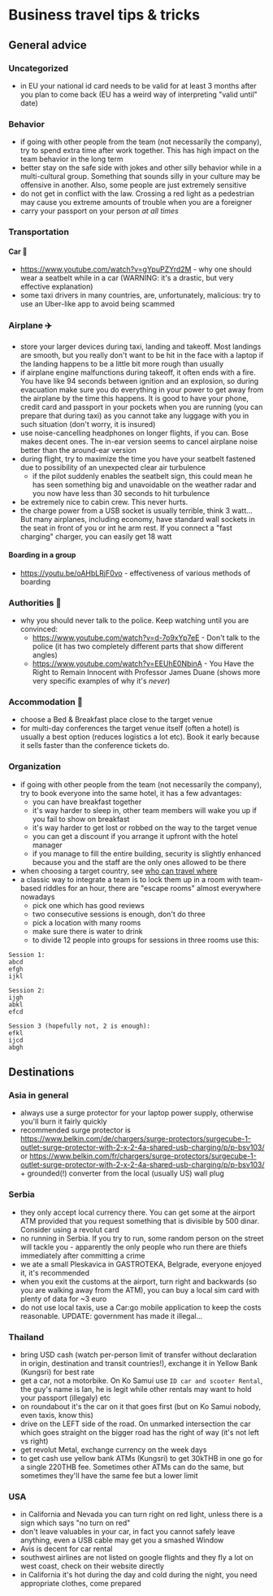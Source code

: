 # Business travel tips & tricks

## General advice

### Uncategorized

 - in EU your national id card needs to be valid for at least 3 months after you plan to come back (EU has a weird way of interpreting "valid until" date)

### Behavior

 - if going with other people from the team (not necessarily the company), try to spend extra time after work together. This has high impact on the team behavior in the long term
 - better stay on the safe side with jokes and other silly behavior while in a multi-cultural group. Something that sounds silly in your culture may be offensive in another. Also, some people are just extremely sensitive
 - do not get in conflict with the law. Crossing a red light as a pedestrian may cause you extreme amounts of trouble when you are a foreigner
 - carry your passport on your person *at all times*

### Transportation

#### Car 🚗

 - https://www.youtube.com/watch?v=gYpuPZYrd2M - why one should wear a seatbelt while in a car (WARNING: it's a drastic, but very effective explanation)
 - some taxi drivers in many countries, are, unfortunately, malicious: try to use an Uber-like app to avoid being scammed

### Airplane ✈️

 - store your larger devices during taxi, landing and takeoff. Most landings are smooth, but you really don't want to be hit in the face with a laptop if the landing happens to be a little bit more rough than usually
 - if airplane engine malfunctions during takeoff, it often ends with a fire. You have like 94 seconds between ignition and an explosion, so during evacuation make sure you do everything in your power to get away from the airplane by the time this happens. It is good to have your phone, credit card and passport in your pockets when you are running (you can prepare that during taxi) as you cannot take any luggage with you in such situation (don't worry, it is insured)
 - use noise-cancelling headphones on longer flights, if you can. Bose makes decent ones. The in-ear version seems to cancel airplane noise better than the around-ear version
 - during flight, try to maximize the time you have your seatbelt fastened due to possibility of an unexpected clear air turbulence
   - if the pilot suddenly enables the seatbelt sign, this could mean he has seen something big and unavoidable on the weather radar and you now have less than 30 seconds to hit turbulence
 - be extremely nice to cabin crew. This never hurts.
 - the charge power from a USB socket is usually terrible, think 3 watt... But many airplanes, including economy, have standard wall sockets in the seat in front of you or int he arm rest. If you connect a "fast charging" charger, you can easily get 18 watt

#### Boarding in a group

- https://youtu.be/oAHbLRjF0vo - effectiveness of various methods of boarding

### Authorities 👮

 - why you should never talk to the police. Keep watching until you are convinced:
   - https://www.youtube.com/watch?v=d-7o9xYp7eE - Don't talk to the police (it has two completely different parts that show different angles)
   - https://www.youtube.com/watch?v=EEUhE0NbinA - You Have the Right to Remain Innocent with Professor James Duane (shows more very specific examples of why it's *never*)

### Accommodation 🏨

 - choose a Bed & Breakfast place close to the target venue
 - for multi-day conferences the target venue itself (often a hotel) is usually a best option (reduces logistics a lot etc). Book it early because it sells faster than the conference tickets do.

### Organization

 - if going with other people from the team (not necessarily the company), try to book everyone into the same hotel, it has a few advantages:
   - you can have breakfast together
   - it's way harder to sleep in, other team members will wake you up if you fail to show on breakfast
   - it's way harder to get lost or robbed on the way to the target venue
   - you can get a discount if you arrange it upfront with the hotel manager
   - if you manage to fill the entire building, security is slightly enhanced because you and the staff are the only ones allowed to be there
 - when choosing a target country, see [who can travel where](https://www.henleypassportindex.com/passport)
 - a classic way to integrate a team is to lock them up in a room with team-based riddles for an hour, there are "escape rooms" almost everywhere nowadays
   - pick one which has good reviews
   - two consecutive sessions is enough, don't do three
   - pick a location with many rooms
   - make sure there is water to drink
   - to divide 12 people into groups for sessions in three rooms use this:
```
Session 1:
abcd
efgh
ijkl

Session 2:
ijgh
abkl
efcd

Session 3 (hopefully not, 2 is enough):
efkl
ijcd
abgh
```

## Destinations

### Asia in general
 - always use a surge protector for your laptop power supply, otherwise you'll burn it fairly quickly
 - recommended surge protector is https://www.belkin.com/de/chargers/surge-protectors/surgecube-1-outlet-surge-protector-with-2-x-2-4a-shared-usb-charging/p/p-bsv103/ or https://www.belkin.com/fr/chargers/surge-protectors/surgecube-1-outlet-surge-protector-with-2-x-2-4a-shared-usb-charging/p/p-bsv103/ + grounded(!) converter from the local (usually US) wall plug

### Serbia
 - they only accept local currency there. You can get some at the airport ATM provided that you request something that is divisible by 500 dinar. Consider using a revolut card
 - no running in Serbia. If you try to run, some random person on the street will tackle you - apparently the only people who run there are thiefs immediately after committing a crime
 - we ate a small Pleskavica in GASTROTEKA, Belgrade, everyone enjoyed it, it's recommended
 - when you exit the customs at the airport, turn right and backwards (so you are walking away from the ATM), you can buy a local sim card with plenty of data for ~3 euro
 - do not use local taxis, use a Car:go mobile application to keep the costs reasonable. UPDATE: government has made it illegal...

### Thailand
 - bring USD cash (watch per-person limit of transfer without declaration in origin, destination and transit countries!), exchange it in Yellow Bank (Kungsri) for best rate
 - get a car, not a motorbike. On Ko Samui use `ID car and scooter Rental`, the guy's name is Ian, he is legit while other rentals may want to hold your passport (illegaly) etc
 - on roundabout it's the car on it that goes first (but on Ko Samui nobody, even taxis, know this)
 - drive on the LEFT side of the road. On unmarked intersection the car which goes straight on the bigger road has the right of way (it's not left vs right)
 - get revolut Metal, exchange currency on the week days
 - to get cash use yellow bank ATMs (Kungsri) to get 30kTHB in one go for a single 220THB fee. Sometimes other ATMs can do the same, but sometimes they'll have the same fee but a lower limit

### USA
 - in California and Nevada you can turn right on red light, unless there is a sign which says "no turn on red"
 - don't leave valuables in your car, in fact you cannot safely leave anything, even a USB cable may get you a smashed Window
 - Avis is decent for car rental
 - southwest airlines are not listed on google flights and they fly a lot on west coast, check on their website directly
 - in California it's hot during the day and cold during the night, you need appropriate clothes, come prepared
